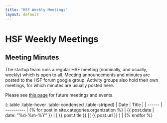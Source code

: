 ```yaml
---
title: "HSF Weekly Meetings"
layout: default
---
```


# HSF Weekly Meetings

## Meeting Minutes

The startup team runs a regular HSF meeting (nominally, and usually, weekly) which is open to all. Meeting announcements and minutes are posted to the HSF forum google group. Activity groups also hold their own meetings, for which minutes are usually posted here.

Please see [this page](/future-events.html) for future meetings and events.

{:.table .table-hover .table-condensed .table-striped}
| Date   | Title      |
| ------ | ---------- |
{% for post in site.categories.organization %} | {{ post.date | date: "%d-%m-%Y" }} | [ {{ post.title }} ]( {{ post.url }} ) |
{% endfor %}
